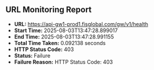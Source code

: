 ## URL Monitoring Report

- **URL:** https://api-gw1-prod1.fisglobal.com/gw/v1/health
- **Start Time:** 2025-08-03T13:47:28.899017
- **End Time:** 2025-08-03T13:47:28.991155
- **Total Time Taken:** 0.092138 seconds
- **HTTP Status Code:** 403
- **Status:** Failure
- **Failure Reason:** HTTP Status Code: 403
